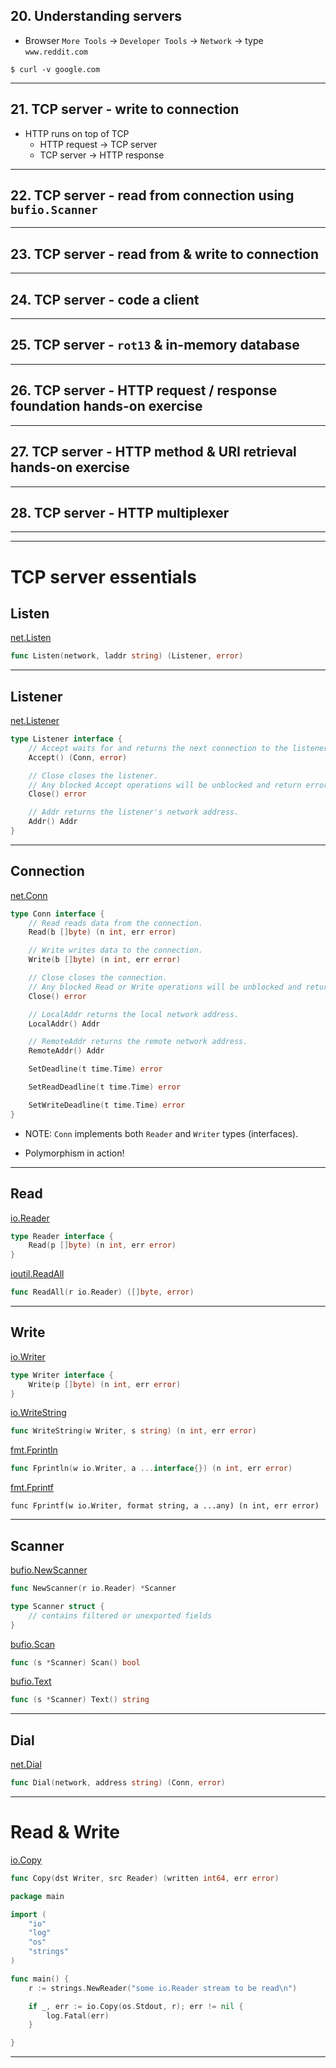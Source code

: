 ## 20. Understanding servers

* Browser `More Tools` -> `Developer Tools` -> `Network` -> type `www.reddit.com` 

```
$ curl -v google.com
```

***

## 21. TCP server - write to connection

* HTTP runs on top of TCP
    - HTTP request -> TCP server
    - TCP server -> HTTP response

***

## 22. TCP server - read from connection using `bufio.Scanner`

***

## 23. TCP server - read from & write to connection

***

## 24. TCP server - code a client

***

## 25. TCP server - `rot13` & in-memory database

***

## 26. TCP server - HTTP request / response foundation hands-on exercise

***

## 27. TCP server - HTTP method & URI retrieval hands-on exercise

***

## 28. TCP server - HTTP multiplexer

***
***

# TCP server essentials

## Listen
 
[net.Listen](https://godoc.org/net#Listen)
``` Go
func Listen(network, laddr string) (Listener, error)
```

***

## Listener

[net.Listener](https://godoc.org/net#Listener)
``` Go
type Listener interface {
    // Accept waits for and returns the next connection to the listener.
    Accept() (Conn, error)

    // Close closes the listener.
    // Any blocked Accept operations will be unblocked and return errors.
    Close() error

    // Addr returns the listener's network address.
    Addr() Addr
}
```

***

## Connection

[net.Conn](https://godoc.org/net#Conn)
``` Go
type Conn interface {
    // Read reads data from the connection.
    Read(b []byte) (n int, err error)

    // Write writes data to the connection.
    Write(b []byte) (n int, err error)

    // Close closes the connection.
    // Any blocked Read or Write operations will be unblocked and return errors.
    Close() error

    // LocalAddr returns the local network address.
    LocalAddr() Addr

    // RemoteAddr returns the remote network address.
    RemoteAddr() Addr

    SetDeadline(t time.Time) error

    SetReadDeadline(t time.Time) error

    SetWriteDeadline(t time.Time) error
}
```

* NOTE: `Conn` implements both `Reader` and `Writer` types (interfaces). 

* Polymorphism in action!

***

## Read

[io.Reader](https://pkg.go.dev/io#Reader)
```Go
type Reader interface {
	Read(p []byte) (n int, err error)
}
```

[ioutil.ReadAll](https://godoc.org/io/ioutil#ReadAll)
``` Go
func ReadAll(r io.Reader) ([]byte, error)
```
***

## Write

[io.Writer](https://pkg.go.dev/io#Writer)
```Go
type Writer interface {
	Write(p []byte) (n int, err error)
}
```

[io.WriteString](https://godoc.org/io#WriteString)
``` Go
func WriteString(w Writer, s string) (n int, err error)
```

[fmt.Fprintln](https://godoc.org/fmt#Fprintln)
``` Go
func Fprintln(w io.Writer, a ...interface{}) (n int, err error)
```

[fmt.Fprintf](https://pkg.go.dev/fmt#Fprintf)
```
func Fprintf(w io.Writer, format string, a ...any) (n int, err error)
```

***

## Scanner

[bufio.NewScanner](https://godoc.org/bufio#NewScanner)
``` Go
func NewScanner(r io.Reader) *Scanner
```

``` Go
type Scanner struct {
    // contains filtered or unexported fields
}
```

[bufio.Scan](https://godoc.org/bufio#Scanner.Scan)
``` Go
func (s *Scanner) Scan() bool
```

[bufio.Text](https://godoc.org/bufio#Scanner.Text)
``` Go
func (s *Scanner) Text() string
```

***

## Dial

[net.Dial](https://godoc.org/net#Dial)
``` Go
func Dial(network, address string) (Conn, error)
```

***

# Read & Write

[io.Copy](https://godoc.org/io#Copy)
``` GO
func Copy(dst Writer, src Reader) (written int64, err error)
```

``` Go
package main

import (
	"io"
	"log"
	"os"
	"strings"
)

func main() {
	r := strings.NewReader("some io.Reader stream to be read\n")

	if _, err := io.Copy(os.Stdout, r); err != nil {
		log.Fatal(err)
	}

}
```

***

